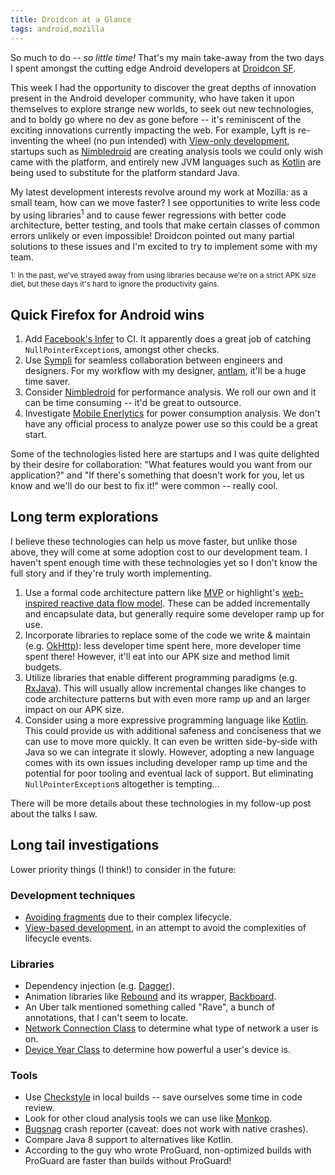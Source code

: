 ```yaml
---
title: Droidcon at a Glance
tags: android,mozilla
---
```

So much to do -- *so little time!* That's my main take-away from the two days I
spent amongst the cutting edge Android developers at [Droidcon SF][droidcon].

This week I had the opportunity to discover the great depths of innovation
present in the Android developer community, who have taken it upon
themselves to explore strange new worlds, to seek out new technologies,
and to boldy go where no dev as gone before -- it's reminiscent of the
exciting innovations currently impacting the web. For example, Lyft is
re-inventing the wheel (no pun intended) with [View-only
development][view-only], startups such as [Nimbledroid][] are creating
analysis tools we could only wish came with the platform, and entirely
new JVM languages such as [Kotlin][] are being used to substitute for the
platform standard Java.

My latest development interests revolve around my work at Mozilla: as a
small team, how can we move faster? I see opportunities to write less
code by using libraries<sup>1</sup> and to cause fewer regressions with
better code architecture, better testing, and tools that make certain
classes of common errors unlikely or even impossible! Droidcon pointed
out many partial solutions to these issues and I'm excited to try to
implement some with my team.

<sub>1: In the past, we've strayed away from using libraries because
we're on a strict APK size diet, but these days it's hard to ignore the
productivity gains.</sub>

## Quick Firefox for Android wins
1. Add [Facebook's Infer][infer] to CI. It apparently does a great job of
   catching `NullPointerException`s, amongst other checks.
1. Use [Sympli][] for seamless collaboration between engineers and designers.
   For my workflow with my designer, [antlam][], it'll be a huge time saver.
1. Consider [Nimbledroid][] for performance analysis. We roll our own and it
   can be time consuming -- it'd be great to outsource.
1. Investigate [Mobile Enerlytics][] for power consumption analysis. We don't
   have any official process to analyze power use so this could be a great
   start.

Some of the technologies listed here are startups and I was quite delighted
by their desire for collaboration: "What features would you want from
our application?" and "If there's something that doesn't work for you,
let us know and we'll do our best to fix it!" were common -- really cool.

## Long term explorations
I believe these technologies can help us move faster, but unlike those
above, they will come at some adoption cost to our development team. I
haven't spent enough time with these technologies yet so I don't know
the full story and if they're truly worth implementing.

1. Use a formal code architecture pattern like [MVP][] or highlight's
   [web-inspired reactive data flow model][web-native]. These can be added
   incrementally and encapsulate data, but generally require some developer
   ramp up for use.
1. Incorporate libraries to replace some of the code we write & maintain (e.g.
   [OkHttp][]): less developer time spent here, more developer time spent
   there! However, it'll eat into our APK size and method limit budgets.
1. Utilize libraries that enable different programming paradigms (e.g.
   [RxJava][]). This will usually allow incremental changes like changes to code
   architecture patterns but with even more ramp up and an larger impact on our
   APK size.
1. Consider using a more expressive programming language like [Kotlin][]. This
   could provide us with additional safeness and conciseness that we can use to
   move more quickly. It can even be written side-by-side with Java so we can
   integrate it slowly. However, adopting a new language comes with its own
   issues including developer ramp up time and the potential for poor tooling
   and eventual lack of support. But eliminating `NullPointerException`s
   altogether is tempting...

There will be more details about these technologies in my follow-up post about
the talks I saw.

## Long tail investigations
Lower priority things (I think!) to consider in the future:

### Development techniques
* [Avoiding fragments][fragments] due to their complex lifecycle.
* [View-based development][view-only], in an attempt to avoid the complexities
  of lifecycle events.

### Libraries
* Dependency injection (e.g. [Dagger][]).
* Animation libraries like [Rebound][] and its wrapper, [Backboard][].
* An Uber talk mentioned something called "Rave", a bunch of annotations, that
  I can't seem to locate.
* [Network Connection
  Class](https://code.facebook.com/projects/1547113495553528/network-connection-class/)
  to determine what type of network a user is on.
* [Device Year
  Class](https://code.facebook.com/projects/1552773164984484/device-year-class/)
   to determine how powerful a user's device is.

### Tools
* Use [Checkstyle][] in local builds -- save ourselves some time in code review.
* Look for other cloud analysis tools we can use like [Monkop][].
* [Bugsnag][] crash reporter (caveat: does not work with native crashes).
* Compare Java 8 support to alternatives like Kotlin.
* According to the guy who wrote ProGuard, non-optimized builds with ProGuard
  are faster than builds without ProGuard!

[antlam]: https://medium.com/@antlam/
[backboard]: https://github.com/tumblr/Backboard
[bugsnag]: https://bugsnag.com/
[checkstyle]: http://checkstyle.sourceforge.net/
[dagger]: https://square.github.io/dagger/
[droidcon]: http://sf.droidcon.com/
[fragments]: https://corner.squareup.com/2014/10/advocating-against-android-fragments.html
[infer]: http://fbinfer.com/
[kotlin]: https://kotlinlang.org/
[mobile enerlytics]: http://mobileenerlytics.com/
[monkop]: https://www.monkop.com/
[mvp]: https://github.com/rallat/EffectiveAndroid
[nimbledroid]: https://nimbledroid.com/
[okhttp]: https://github.com/square/okhttp/
[rebound]: https://facebook.github.io/rebound/
[rxjava]: https://github.com/ReactiveX/RxJava
[sympli]: https://sympli.io
[view-only]: https://github.com/lyft/scoop
[web-native]: https://www.youtube.com/watch?v=UsuzhTlccRk
